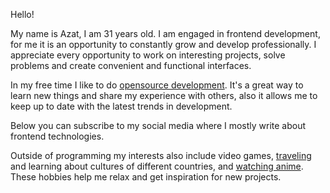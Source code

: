 Hello!

My name is Azat, I am 31 years old. I am engaged in frontend development, for me it is an opportunity to constantly grow and develop professionally. I appreciate every opportunity to work on interesting projects, solve problems and create convenient and functional interfaces.

In my free time I like to do [opensource development](./projects). It's a great way to learn new things and share my experience with others, also it allows me to keep up to date with the latest trends in development.

Below you can subscribe to my social media where I mostly write about frontend technologies.

Outside of programming my interests also include video games, [traveling](./travel-map) and learning about cultures of different countries, and [watching anime]('./anime'). These hobbies help me relax and get inspiration for new projects.
